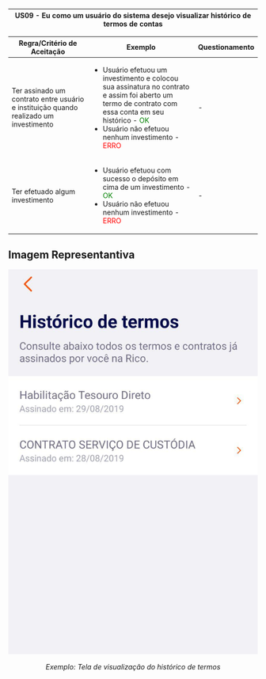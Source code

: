 <table>
    <thead>
        <tr>
            <th colspan="2" rowspan="2"> US09 - Eu como um usuário do sistema desejo visualizar histórico de termos de contas</th>
        </tr>        
    </thead>
</table>

<table>
    <thead>
        <tr>
            <th>Regra/Critério de Aceitação</th>
            <th>Exemplo</th>
            <th>Questionamento</th>
        </tr>        
    </thead>
    <tbody>
        <tr>
            <td>Ter assinado um contrato entre usuário e instituição quando realizado um investimento </td>
            <td>
                <ul>
                    <li>Usuário efetuou um investimento e colocou sua assinatura no contrato e assim foi aberto um termo de contrato com essa conta em seu histórico - <span style="color:green">OK</span></li>
                    <li>Usuário não efetuou nenhum investimento - <span style="color:red">ERRO</span></li>
                </ul>
            </td>
            <td> - </td>
        </tr>
        <tr>
            <td>Ter efetuado algum investimento </td>
            <td>
                <ul>
                    <li>Usuário efetuou com sucesso o depósito em cima de um investimento - <span style="color:green">OK</span></li>
                    <li>Usuário não efetuou nenhum investimento - <span style="color:red">ERRO</span></li>
                </ul>
            </td>
            <td> - </td>
        </tr>
    </tbody>
</table>

## **Imagem Representantiva**

![US01](../../../img/termos.jpg)
<p align="center"><i>Exemplo: Tela de visualização do histórico de termos</i></p>
